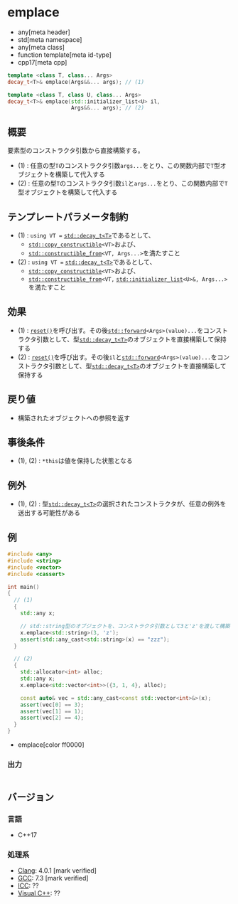 # emplace
* any[meta header]
* std[meta namespace]
* any[meta class]
* function template[meta id-type]
* cpp17[meta cpp]

```cpp
template <class T, class... Args>
decay_t<T>& emplace(Args&&... args); // (1)

template <class T, class U, class... Args>
decay_t<T>& emplace(std::initializer_list<U> il,
                    Args&&... args); // (2)
```

## 概要
要素型のコンストラクタ引数から直接構築する。

- (1) : 任意の型`T`のコンストラクタ引数`args...`をとり、この関数内部で`T`型オブジェクトを構築して代入する
- (2) : 任意の型`T`のコンストラクタ引数`il`と`args...`をとり、この関数内部で`T`型オブジェクトを構築して代入する


## テンプレートパラメータ制約
- (1) : `using VT =` [`std::decay_t<T>`](/reference/type_traits/decay.md)であるとして、
    - [`std::copy_constructible`](/reference/concepts/copy_constructible.md)`<VT>`および、
    - [`std::constructible_from`](/reference/concepts/constructible_from.md)`<VT, Args...>`を満たすこと
- (2) : `using VT =` [`std::decay_t<T>`](/reference/type_traits/decay.md)であるとして、
    - [`std::copy_constructible`](/reference/concepts/copy_constructible.md)`<VT>`および、
    - [`std::constructible_from`](/reference/concepts/constructible_from.md)`<VT,` [`std::initializer_list`](/reference/initializer_list/initializer_list.md)`<U>&, Args...>`を満たすこと


## 効果
- (1) : [`reset()`](reset.md)を呼び出す。その後[`std::forward`](/reference/utility/forward.md)`<Args>(value)...`をコンストラクタ引数として、型[`std::decay_t<T>`](/reference/type_traits/decay.md)のオブジェクトを直接構築して保持する
- (2) : [`reset()`](reset.md)を呼び出す。その後`il`と[`std::forward`](/reference/utility/forward.md)`<Args>(value)...`をコンストラクタ引数として、型[`std::decay_t<T>`](/reference/type_traits/decay.md)のオブジェクトを直接構築して保持する


## 戻り値
- 構築されたオブジェクトへの参照を返す


## 事後条件
- (1), (2) : `*this`は値を保持した状態となる


## 例外
- (1), (2) : 型[`std::decay_t<T>`](/reference/type_traits/decay.md)の選択されたコンストラクタが、任意の例外を送出する可能性がある


## 例
```cpp example
#include <any>
#include <string>
#include <vector>
#include <cassert>

int main()
{
  // (1)
  {
    std::any x;

    // std::string型のオブジェクトを、コンストラクタ引数として3と'z'を渡して構築する
    x.emplace<std::string>(3, 'z');
    assert(std::any_cast<std::string>(x) == "zzz");
  }

  // (2)
  {
    std::allocator<int> alloc;
    std::any x;
    x.emplace<std::vector<int>>({3, 1, 4}, alloc);

    const auto& vec = std::any_cast<const std::vector<int>&>(x);
    assert(vec[0] == 3);
    assert(vec[1] == 1);
    assert(vec[2] == 4);
  }
}
```
* emplace[color ff0000]

### 出力
```
```

## バージョン
### 言語
- C++17

### 処理系
- [Clang](/implementation.md#clang): 4.0.1 [mark verified]
- [GCC](/implementation.md#gcc): 7.3 [mark verified]
- [ICC](/implementation.md#icc): ??
- [Visual C++](/implementation.md#visual_cpp): ??
